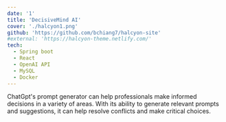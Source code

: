 ```yaml
---
date: '1'
title: 'DecisiveMind AI'
cover: './halcyon1.png'
github: 'https://github.com/bchiang7/halcyon-site'
#external: 'https://halcyon-theme.netlify.com/'
tech:
  - Spring boot
  - React
  - OpenAI API
  - MySQL
  - Docker
---
```


ChatGpt's prompt generator can help professionals make informed decisions in a variety of areas. With its ability to generate relevant prompts and suggestions, it can help resolve conflicts and make critical choices.
